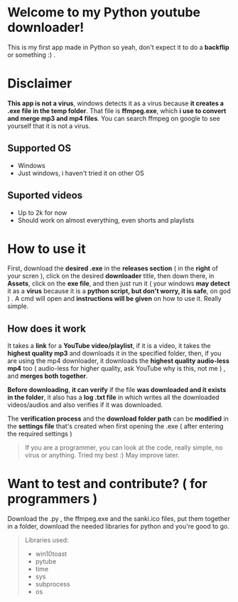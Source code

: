 
# Welcome to my Python youtube downloader!
This is my first app made in Python so yeah, don't expect it to do a **backflip** or something :) .

# Disclaimer
**This app is not a virus**, windows detects it as a virus because **it creates a .exe file in the temp folder**. That file is **ffmpeg.exe**, which **i use to convert and merge mp3 and mp4 files**. You can search ffmpeg on google to see yourself that it is not a virus. 

## Supported OS
- Windows
- Just windows, i haven't tried it on other OS

## Suported videos
- Up to 2k for now
- Should work on almost everything, even shorts and playlists

# How to use it

First, download the **desired .exe** in the **releases section** ( in the **right** of your scren ), click on the desired **downloader** title, then down there, in **Assets**, click on the **exe file**, and then just run it ( your windows **may detect** it as a **virus** because it is a **python script, but don't worry, it is safe**, on god ) . A cmd will open and **instructions will be given** on how to use it. Really simple.

## How does it work

It takes a **link** for a **YouTube video/playlist**, if it is a video, it takes the **highest quality mp3** and downloads it in the specified folder, then, if you are using the mp4 downloader, it downloads the **highest quality audio-less mp4** too ( audio-less for higher quality, ask YouTube why is this, not me ) , and **merges both together**. 

**Before downloading**, **it can verify** if the file **was downloaded and it exists in the folder**, it also has a **log .txt file** in which writes all the downloaded videos/audios and also verifies if it was downloaded.

The **verification process** and the **download folder path** can be **modified** in the **settings file** that's created when first opening the .exe ( after entering the required settings )

>If you are a programmer, you can look at the code, really simple, no virus or anything. Tried my best :)
>May improve later.

# Want to test and contribute? ( for programmers )
Download the .py , the ffmpeg.exe and the sanki.ico files, put them together in a folder, download the needed libraries for python and you're good to go.
> Libraries used:
> - win10toast
> - pytube
> - time
> - sys
> - subprocess
> - os
